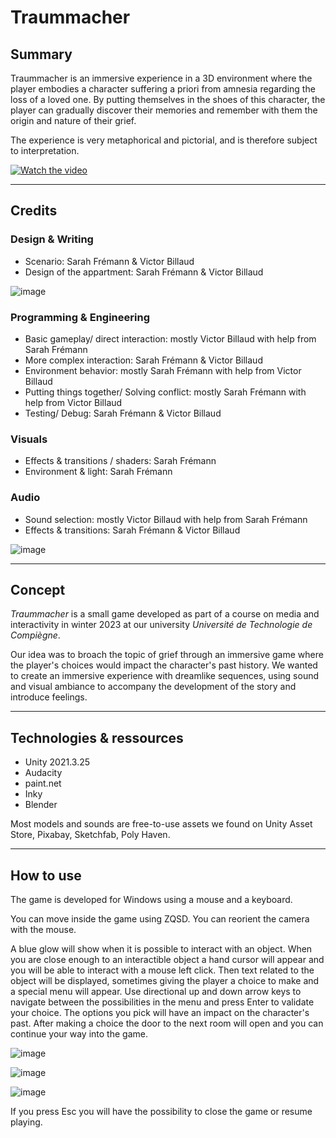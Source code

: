 # Traummacher

## Summary

Traummacher is an immersive experience in a 3D environment where the player embodies a character suffering a priori from amnesia regarding the loss of a loved one. By putting themselves in the shoes of this character, the player can gradually discover their memories and remember with them the origin and nature of their grief.

The experience is very metaphorical and pictorial, and is therefore subject to interpretation.

[![Watch the video](ReadMeRessources/preview.png)](ReadMeRessources/Trailer.mp4)

---

## Credits

### Design & Writing

- Scenario: Sarah Frémann & Victor Billaud
- Design of the appartment: Sarah Frémann & Victor Billaud

![image](ReadMeRessources/AppartmentPlan.png)

### Programming & Engineering

- Basic gameplay/ direct interaction: mostly Victor Billaud with help from Sarah Frémann
- More complex interaction: Sarah Frémann & Victor Billaud
- Environment behavior: mostly Sarah Frémann with help from Victor Billaud
- Putting things together/ Solving conflict: mostly Sarah Frémann with help from Victor Billaud
- Testing/ Debug: Sarah Frémann & Victor Billaud

### Visuals

- Effects & transitions / shaders: Sarah Frémann
- Environment & light: Sarah Frémann

### Audio 

- Sound selection: mostly Victor Billaud with help from Sarah Frémann
- Effects & transitions: Sarah Frémann & Victor Billaud

![image](ReadMeRessources/SoundInteraction.png)

---

## Concept

*Traummacher* is a small game developed as part of a course on media and interactivity in winter 2023 at our university *Université de Technologie de Compiègne*. 

Our idea was to broach the topic of grief through an immersive game where the player's choices would impact the character's past history. We wanted to create an immersive experience with dreamlike sequences, using sound and visual ambiance to accompany the development of the story and introduce feelings.

---

## Technologies & ressources

- Unity 2021.3.25
- Audacity
- paint.net
- Inky
- Blender

Most models and sounds are free-to-use assets we found on Unity Asset Store, Pixabay, Sketchfab, Poly Haven. 

---

## How to use

The game is developed for Windows using a mouse and a keyboard. 

You can move inside the game using ZQSD. You can reorient the camera with the mouse. 

A blue glow will show when it is possible to interact with an object. When you are close enough to an interactible object a hand cursor will appear and you will be able to interact with a mouse left click. Then text related to the object will be displayed, sometimes giving the player a choice to make and a special menu will appear. Use directional up and down arrow keys to navigate between the possibilities in the menu and press Enter to validate your choice. The options you pick will have an impact on the character's past. After making a choice the door to the next room will open and you can continue your way into the game.

![image](ReadMeRessources/InteractionHandCursor.png)

![image](ReadMeRessources/ChoiceMenu.png)

![image](ReadMeRessources/OpenDoor.png)

If you press Esc you will have the possibility to close the game or resume playing.